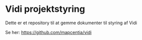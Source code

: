 # Vidi projektstyring

Dette er et repository til at gemme dokumenter til styring af Vidi

Se her:
https://github.com/mapcentia/vidi
